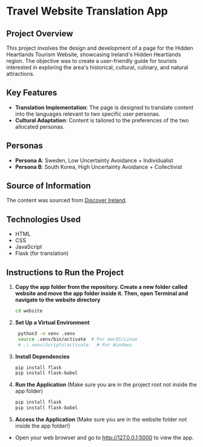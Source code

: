 # Travel Website Translation App

## Project Overview
This project involves the design and development of a page for the Hidden Heartlands Tourism Website, showcasing Ireland's Hidden Heartlands region. The objective was to create a user-friendly guide for tourists interested in exploring the area's historical, cultural, culinary, and natural attractions.

## Key Features
- **Translation Implementation**: The page is designed to translate content into the languages relevant to two specific user personas.
- **Cultural Adaptation**: Content is tailored to the preferences of the two allocated personas.

## Personas
- **Persona A**: Sweden, Low Uncertainty Avoidance + Individualist
- **Persona B**: South Korea, High Uncertainty Avoidance + Collectivist

## Source of Information
The content was sourced from [Discover Ireland](https://www.discoverireland.ie/irelands-hidden-heartlands).

## Technologies Used
- HTML
- CSS
- JavaScript
- Flask (for translation)

## Instructions to Run the Project

1. **Copy the app folder from the repository. Create a new folder called website and move the app folder inside it. Then, open Terminal and navigate to the website directory**
   ```bash
   cd website
2. **Set Up a Virtual Environment**
   ```bash
    python3 -m venv .venv
    source .venv/bin/activate  # For macOS/Linux
    # .\.venv\Scripts\activate   # For Windows
3. **Install Dependencies**
   ```bash
   pip install flask
   pip install flask-babel
4. **Run the Application** (Make sure you are in the project root not inside the app folder)
   ```bash
   pip install flask
   pip install flask-babel
5. **Access the Application** (Make sure you are in the website folder not inside the app folder!)
- Open your web browser and go to http://127.0.0.1:5000 to view the app.

   
